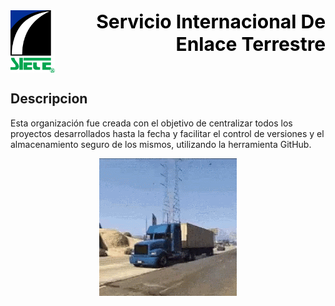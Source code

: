 <div style="display: flex; justify-content: space-between; align-items: flex-start;">
  <img src="./src/assets/LOGOSIETE.png" alt="SIETE" style="width: 100px; height: 100px; vertical-align: top;">
  <h1 style="text-align: right; font-size: 30px; font-weight: bold; color: black; margin: 0;">
    Servicio Internacional De Enlace Terrestre
  </h1>
</div>

## Descripcion
Esta organización fue creada con el objetivo de centralizar todos los proyectos desarrollados hasta la fecha y facilitar el control de versiones y el almacenamiento seguro de los mismos, utilizando la herramienta GitHub. 


<p style="text-align: center;">
  <img src="./src/assets/trucking-explosion.gif" alt="Trailer GIF" style="max-width: 100%; height: auto;">
</p>

